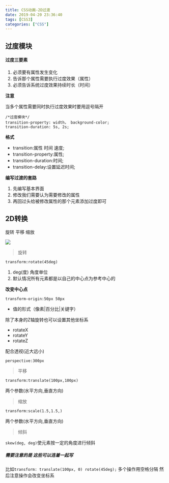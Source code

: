 ```yaml
---
title: CSS动画-2D过渡
date: 2019-04-20 23:36:40
tags: [CSS3]
categories: ["CSS"]
---
```

## 过度模块

#### 过度三要素

1. 必须要有属性发生变化
2. 告诉那个属性需要执行过度效果（属性）
3. 必须告诉系统过度效果持续时长（时间）

**注意**

当多个属性需要同时执行过度效果时要用逗号隔开

```
/*过度模块*/
transition-property: width， background-color;
transition-duration: 5s, 2s;
```

**格式**

- transition:属性 时间 速度;
- transition-property:属性;
- transition-duration:时间;
- transition-delay:设置延迟时间;

**编写过渡的套路**

1. 先编写基本界面
2. 修改我们需要认为需要修改的属性
3. 再回过头给被修改属性的那个元素添加过度即可

## 2D转换

旋转 平移 缩放 

![](css-dong-hua-2d-guo-du/1555774830934.png)

> 旋转

`transform:rotate(45deg)`

1.  deg(度) 角度单位
2.  默认情况所有元素都是以自己的中心点为参考中心的


**改变中心点**
	
`transform-origin:50px 50px`
	
- 值的形式（像素|百分比|关键字）

除了本身的Z轴旋转也可以设置其他坐标系

- rotateX
- rotateY
- rotateZ

配合透视(近大远小) 

`perspective:300px`


> 平移

`transform:translate(100px,100px)`

两个参数(水平方向,垂直方向)

> 缩放

`transform:scale(1.5,1.5,)`

两个参数(水平方向,垂直方向)

> 倾斜

`skew(deg, deg)`使元素按一定的角度进行倾斜



##### 需要注意的是 这些可以连着一起写

比如`transform: translate(100px, 0) rotate(45deg);` 多个操作用空格分隔 然后注意操作会改变坐标系









